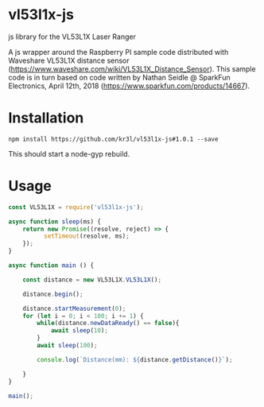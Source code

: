 # vl53l1x-js
js library for the VL53L1X Laser Ranger

A js wrapper around the Raspberry PI sample code distributed with 
Waveshare VL53L1X distance sensor (https://www.waveshare.com/wiki/VL53L1X_Distance_Sensor). This sample code
is in turn based on code written by Nathan Seidle @ SparkFun Electronics, April 12th, 2018 (https://www.sparkfun.com/products/14667).

# Installation

```
npm install https://github.com/kr3l/vl53l1x-js#1.0.1 --save
```

This should start a node-gyp rebuild.

# Usage

```js
const VL53L1X = require('vl53l1x-js');

async function sleep(ms) {
    return new Promise((resolve, reject) => {
          setTimeout(resolve, ms);
    });
}

async function main () {

    const distance = new VL53L1X.VL53L1X();

    distance.begin();

    distance.startMeasurement(0);
    for (let i = 0; i < 100; i += 1) {
        while(distance.newDataReady() == false){
            await sleep(10);
        }
        await sleep(100);

        console.log(`Distance(mm): ${distance.getDistance()}`);

    }
}

main();
```
